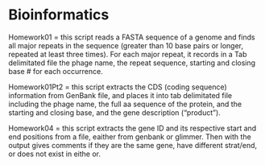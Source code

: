 # Bioinformatics

Homework01 = this script reads a FASTA sequence of a genome and finds all major repeats in the sequence (greater than 10 base pairs or longer, repeated at least three times). For each major repeat, it records in a Tab delimitated file the phage name, the repeat sequence, starting and closing base # for each occurrence.

Homework01Pt2 = this script extracts the CDS (coding sequence) information from GenBank file, and places it into tab delimitated file including the phage name, the full aa sequence of the protein, and the starting and closing base, and the gene description (“product”).

Homework04 = this script extracts the gene ID and its respective start and end positions from a file, eaither from genbank or glimmer. Then with the output gives comments if they are the same gene, have different strat/end, or does not exist in eithe or.
